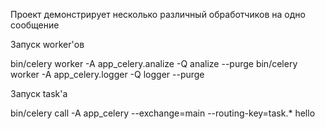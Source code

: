 Проект демонстрирует несколько различный обработчиков на одно сообщение

Запуск worker'ов

bin/celery worker -A app_celery.analize -Q analize --purge
bin/celery worker -A app_celery.logger -Q logger --purge

Запуск task'а

bin/celery call -A app_celery --exchange=main --routing-key=task.* hello
